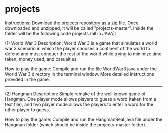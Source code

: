 # projects
Instructions: Download the projects repository as a zip file. Once downloaded and unzipped, it will be called "projects-master". Inside the folder will be the following code projects (all in JAVA):

(1) World War 3 
Description: World War 3 is a game that simulates a world war 3 scenario in which the player chooses a continent of the world
to defend and must conquer the rest of the world while trying to minimize time taken, money used, and casualties.

How to play the game: 
Compile and run the file WorldWar3.java under the World War 3 directory in the terminal window. More detailed instructions provided in the game.

------------------------------------------------------------------------------------------------------------------------------
(2) Hangman
Description: Simple remake of the well known game of Hangman. One player mode allows players to guess a word (taken from a text file), and two player mode allows the players to enter a word for the other player to guess.

How to play the game: 
Compile and run the HangmanReal.java file under the Hangman folder (which should be inside the projects-master folder). 

